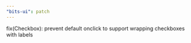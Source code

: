 ```yaml
---
"bits-ui": patch
---
```


fix(Checkbox): prevent default onclick to support wrapping checkboxes with labels
